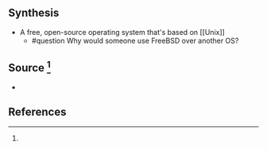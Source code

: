 ## Synthesis
- A free, open-source operating system that's based on [[Unix]]
	- #question Why would someone use FreeBSD over another OS?
## Source [^1]
- 
## References

[^1]: